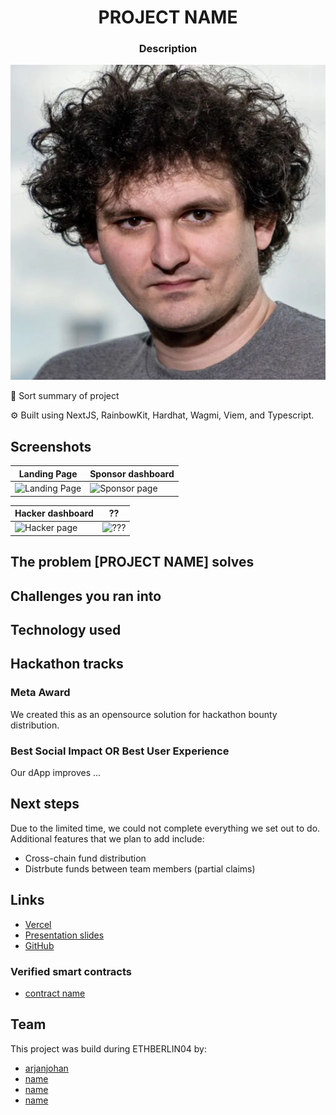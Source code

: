 <div align="center">
  <h1 align="center">PROJECT NAME</h1>
  <h3>Description</h3>
  
![logo](logo.png)
</div>

💸 Sort summary of project

⚙️ Built using NextJS, RainbowKit, Hardhat, Wagmi, Viem, and Typescript.

## Screenshots

| Landing Page                                 | Sponsor dashboard                        |
| -------------------------------------------- | ---------------------------------------- |
| ![Landing Page](screenshots/landingpage.png) | ![Sponsor page](screenshots/sponsor.png) |

| Hacker dashboard                       | ??                           |
| -------------------------------------- | ---------------------------- |
| ![Hacker page](screenshots/hacker.png) | ![???](screenshots/what.png) |

## The problem [PROJECT NAME] solves

## Challenges you ran into

## Technology used

## Hackathon tracks

### Meta Award

We created this as an opensource solution for hackathon bounty distribution.

### Best Social Impact OR Best User Experience

Our dApp improves ...

## Next steps

Due to the limited time, we could not complete everything we set out to do. Additional features that we plan to add include:

- Cross-chain fund distribution
- Distrbute funds between team members (partial claims)

## Links

- [Vercel]()
- [Presentation slides](https://docs.google.com/presentation/d/1Ve6jAdFijR18LzaWVAjBa3N_5VS2jSHFuacSU-f5MTE/edit?usp=sharing)
- [GitHub]()

### Verified smart contracts

- [contract name]()

## Team

This project was build during ETHBERLIN04 by:

- [arjanjohan](https://x.com/arjanjohan/)
- [name](https://x.com/)
- [name](https://x.com/)
- [name](https://x.com/)
